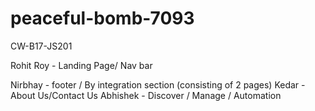 # peaceful-bomb-7093
CW-B17-JS201

Rohit Roy - Landing Page/ Nav bar

Nirbhay - footer / By integration section (consisting of 2 pages)
Kedar - About Us/Contact Us
Abhishek - Discover / Manage / Automation
